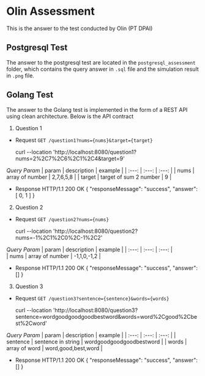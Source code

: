# Olin Assessment
This is the answer to the test conducted by Olin (PT DPAI)

## Postgresql Test

The answer to the postgresql test are located in the `postgresql_assessment` folder, which contains the query answer in `.sql` file and the simulation result in `.png` file.  

## Golang Test

The answer to the Golang test is implemented in the form of a REST API using clean architecture. Below is the API contract

1. Question 1

- Request
`GET /question1?nums={nums}&target={target}`

    curl --location 'http://localhost:8080/question1?nums=2%2C7%2C6%2C1%2C4&target=9'

*Query Param*
    |   param   |       description         |    example    |
    |   :---:   |           :---:           |     :---:     |
    |   nums    | array of number           | 2,7,6,5,8     |
    |   target  | target of sum 2 number    | 9             |

- Response
    HTTP/1.1 200 OK
    {
        "responseMessage": "success",
        "answer": [
            0,
            1
        ]
    }

2. Question 2

- Request
`GET /question2?nums={nums}`

    curl --location 'http://localhost:8080/question2?nums=-1%2C1%2C0%2C-1%2C2'

*Query Param*
    |   param   |           description        |      example      |
    |   :---:   |              :---:           |       :---:       |       
    |   nums    | array of number              | -1,1,0,-1,2       |

- Response
    HTTP/1.1 200 OK
    {
        "responseMessage": "success",
        "answer": []
    }

3. Question 3

- Request
`GET /question3?sentence={sentence}&words={words}`

    curl --location 'http://localhost:8080/question3?sentence=wordgoodgoodgoodbestword&words=word%2Cgood%2Cbest%2Cword'

*Query Param*
    |   param       |         description        |          example             |
    |   :---:       |           :---:            |           :---:              |
    |   sentence    | sentence in string         | wordgoodgoodgoodbestword     |
    |   words       | array of word              | word,good,best,word          |

- Response
HTTP/1.1 200 OK
    {
        "responseMessage": "success",
        "answer": []
    }
